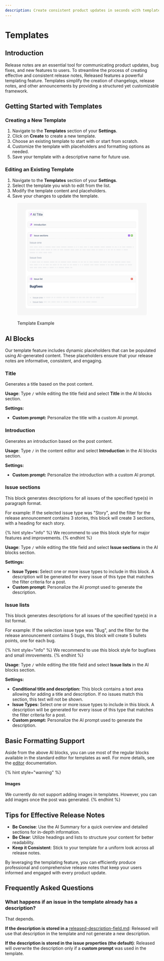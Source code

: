 ```yaml
---
description: Create consistent product updates in seconds with templates.
---
```


# Templates

## Introduction

Release notes are an essential tool for communicating product updates, bug fixes, and new features to users. To streamline the process of creating effective and consistent release notes, Released features a powerful templating feature. Templates simplify the creation of changelogs, release notes, and other announcements by providing a structured yet customizable framework.

## Getting Started with Templates

### Creating a New Template

1. Navigate to the **Templates** section of your **Settings**.
2. Click on **Create** to create a new template.
3. Choose an existing template to start with or start from scratch.
4. Customize the template with placeholders and formatting options as needed.
5. Save your template with a descriptive name for future use.

### Editing an Existing Template

1. Navigate to the **Templates** section of your **Settings**.
2. Select the template you wish to edit from the list.
3. Modify the template content and placeholders.
4. Save your changes to update the template.

<figure><img src="../../.gitbook/assets/Template.png" alt=""><figcaption><p>Template Example</p></figcaption></figure>

## AI Blocks

Our template feature includes dynamic placeholders that can be populated using AI-generated content. These placeholders ensure that your release notes are informative, consistent, and engaging.

### Title

Generates a title based on the post content.&#x20;

**Usage**: Type `/` while editing the title field and select **Title** in the AI blocks section.&#x20;

**Settings:**

* **Custom prompt:** Personalize the title with a custom AI prompt. &#x20;

### Introduction

Generates an introduction based on the post content.&#x20;

**Usage**: Type `/` in the content editor and select **Introduction** in the AI blocks section.&#x20;

**Settings:**

* **Custom prompt:** Personalize the introduction with a custom AI prompt. &#x20;

### Issue sections

This block generates descriptions for all issues of the specified type(s) in paragraph format.&#x20;

For example: If the selected issue type was "Story", and the filter for the release announcement contains 3 stories, this block will create 3 sections, with a heading for each story.&#x20;

{% hint style="info" %}
We recommend to use this block style for major features and improvements.
{% endhint %}

**Usage**: Type `/` while editing the title field and select **Issue sections** in the AI blocks section.&#x20;

**Settings:**

* **Issue Types:** Select one or more issue types to include in this block. A description will be generated for every issue of this type that matches the filter criteria for a post.&#x20;
* **Custom prompt:** Personalize the AI prompt used to generate the description.  &#x20;

### Issue lists

This block generates descriptions for all issues of the specified type(s) in a list format.&#x20;

For example: If the selection issue type was "Bug", and the filter for the release announcement contains 5 bugs, this block will create 5 bullets points, one for each bug.&#x20;

{% hint style="info" %}
We recommend to use this block style for bugfixes and small imrovements.&#x20;
{% endhint %}

**Usage**: Type `/` while editing the title field and select **Issue lists** in the AI blocks section.&#x20;

**Settings:**

* **Conditional title and description:** This block contains a text area allowing for adding a title and description. If no issues match this section, this text will not be shown.&#x20;
* **Issue Types:** Select one or more issue types to include in this block. A description will be generated for every issue of this type that matches the filter criteria for a post.&#x20;
* **Custom prompt:** Personalize the AI prompt used to generate the description.  &#x20;

## Basic Formatting Support

Aside from the above AI blocks, you can use most of the regular blocks available in the standard editor for templates as well. For more details, see the [editor](../editor/ "mention") documentation.

{% hint style="warning" %}
#### Images

We currently do not support adding images in templates. However, you can add images once the post was generated.&#x20;
{% endhint %}

## Tips for Effective Release Notes

* **Be Concise**: Use the AI Summary for a quick overview and detailed sections for in-depth information.
* **Be Clear**: Utilize headings and lists to structure your content for better readability.
* **Keep it Consistent**: Stick to your template for a uniform look across all release notes.

By leveraging the templating feature, you can efficiently produce professional and comprehensive release notes that keep your users informed and engaged with every product update.

## Frequently Asked Questions

### What happens if an issue in the template already has a description?

That depends.

**If the description is stored in a** [released-description-field.md](../../getting-started/setup-guide/released-description-field.md "mention"): Released will use that description in the template and not generate a new description.

**If the description is stored in the issue properties (the default)**: Released will overwrite the description only if a **custom prompt** was used in the template. &#x20;
